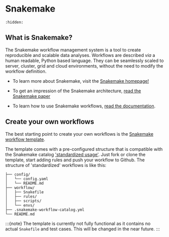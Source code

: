 
# Snakemake

```{toctree}
:hidden:
```

## What is Snakemake?

The Snakemake workflow management system is a tool to create reproducible and scalable data analyses. Workflows are described *via* a human readable, Python based language. They can be seamlessly scaled to server, cluster, grid and cloud environments, without the need to modify the workflow definition.

- To learn more about Snakemake, visit the [Snakemake homepage!](https://snakemake.github.io/)

- To get an impression of the Snakemake architecture, [read the Snakemake paper](https://doi.org/10.12688/f1000research.29032.2)

- To learn how to use Snakemake workflows, [read the documentation](https://snakemake.readthedocs.io/en/stable/).

## Create your own workflows

The best starting point to create your own workflows is the [Snakemake workflow template](https://github.com/snakemake-workflows/snakemake-workflow-template).

The template comes with a pre-configured structure that is compatible with the Snakemake catalog ['standardized usage'](<about/adding_workflows>). Just fork or clone the template, start adding rules and push your workflow to Github. The structure of 'standardized' workflows is like this:

```
├── config/
│   └── config.yaml
│   └── README.md
├── workflow/
│   ├── Snakefile
│   ├── rules/
│   ├── scripts/
│   └── envs/
├── .snakemake-workflow-catalog.yml
└── README.md
```

:::{note}
The template is currently not fully functional as it contains no actual `Snakefile` and test cases. This will be changed in the near future.
:::

